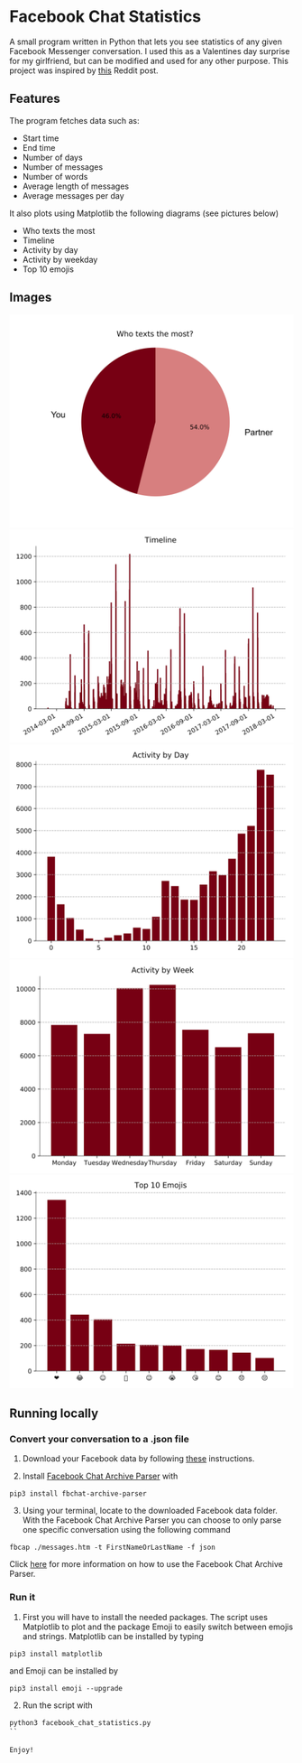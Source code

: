 # Facebook Chat Statistics

A small program written in Python that lets you see statistics of any given Facebook Messenger conversation. I used this as a Valentines day surprise for my girlfriend, but can be modified and used for any other purpose. This project was inspired by [this](https://www.reddit.com/r/dataisbeautiful/comments/7xicua/my_girlfriend_made_a_visualization_of_all/) Reddit post.

## Features

The program fetches data such as:

* Start time
* End time
* Number of days
* Number of messages
* Number of words
* Average length of messages
* Average messages per day

It also plots using Matplotlib the following diagrams (see pictures below)

* Who texts the most
* Timeline
* Activity by day
* Activity by weekday
* Top 10 emojis

## Images

<img src="pics/who_texts_the_most.png"/>
<img src="pics/timeline.png">
<img src="pics/activity_by_day.png">
<img src="pics/activity_by_week.png">
<img src="pics/top_10_emojis.png">

## Running locally

### Convert your conversation to a .json file
1. Download your Facebook data by following [these](https://www.facebook.com/help/212802592074644?helpref=uf_permalink) instructions.

2. Install [Facebook Chat Archive Parser](https://github.com/ownaginatious/fbchat-archive-parser) with
```
pip3 install fbchat-archive-parser
```

3. Using your terminal, locate to the downloaded Facebook data folder. With the Facebook Chat Archive Parser you can choose to only parse one specific conversation using the following command
```
fbcap ./messages.htm -t FirstNameOrLastName -f json
``` 

Click [here](https://github.com/ownaginatious/fbchat-archive-parser) for more information on how to use the Facebook Chat Archive Parser.

### Run it
1. First you will have to install the needed packages. The script uses Matplotlib to plot and the package Emoji to easily switch between emojis and strings. Matplotlib can be installed by typing

```
pip3 install matplotlib
```
and Emoji can be installed by
```
pip3 install emoji --upgrade
```

2. Run the script with
```
python3 facebook_chat_statistics.py
``

Enjoy!